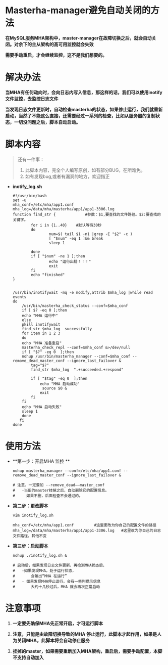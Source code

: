 # Masterha-manager避免自动关闭的方法

**在MySQL服务MHA架构中，master-manager在故障切换之后，就会自动关闭。对余下的主从架构的高可用监控就会失效**

**需要手动重启，才会继续监控，这不是我们想要的。**

# 解决办法

**当MHA有任何动向时，会向日志内写入信息，那这样的话，我们可以使用inotify文件监控，去监控日志文件**

**当发现日志文件更新时，自动检查masterha的状态，如果停止运行，我们就重新启动，当然了不能这么直接，还需要经过一系列的检查，比如从服务器的复制状态，一切没问题之后，脚本自动启动。**

# 脚本内容

> 还有一件事：
>
> 1.  此脚本内容，完全个人编写原创，如有部分BUG，在所难免。
> 2.  如有发现bug,或者有漏洞的地方，欢迎指正

*   **inotify\_log.sh**

    ```shell
    #!/usr/bin/bash
    set -u
    mha_conf=/etc/mha/app1.conf
    mha_log=/data/mha/masterha/app1/app1-3306.log
    function find_str {             #参数：$1,要查找的文件路径。$2:要查找的关键字。
            for i in {1..40}	#默认等待30秒
            do
                    num=$( tail $1 -n1 |grep -E "$2" -c )
                    [ "$num" -eq 1 ]&& break
                    sleep 1

            done
            if [ "$num" -ne 1 ];then
                    echo "运行出错！！！"
                    exit
            fi
            echo "finished"
    }


    /usr/bin/inotifywait -mq -e modify,attrib $mha_log |while read events
    do
        /usr/bin/masterha_check_status --conf=$mha_conf
        if [ $? -eq 0 ];then
    	echo "MHA 运行中"
        else
    	pkill inotifywait
    	find_str $mha_log  successfully
        for item in 1 2 3
        do
    	echo "MHA 准备重启"
    	masterha_check_repl --conf=$mha_conf &>/dev/null
    	if [ "$?" -eq 0  ];then
    	nohup /usr/bin/masterha_manager --conf=$mha_conf --remove_dead_master_conf --ignore_last_failover &
    		tag="$?"
    		find_str $mha_log  ".+succeeded.+respond"
    		
    		if [ "$tag" -eq 0  ];then
    			echo "MHA 启动成功"
    			 source $0 &
    			exit		
    		fi
    	fi
    	echo "MHA 启动失败"
    	sleep 1
        done
       fi
    done

    ```

# 使用方法

*   \*\*第一步：开启MHA 监控 \*\*

    ```shel
    nohup masterha_manager --conf=/etc/mha/app1.conf --remove_dead_master_conf --ignore_last_failover &

    # 注意，一定要加 --remove_dead——master_conf
    #	-当旧的master挂掉之后，自动删除它的配置信息。
    #	  如果不删，后面检查不会通过的。
    ```

*   **第二步：更改脚本**

    ```shell
    vim inotify_log.sh

    mha_conf=/etc/mha/app1.conf			#这里更改为你自己的配置文件的路径
    mha_log=/data/mha/masterha/app1/app1-3306.log	#这里改为你自己的日志文件路径，其他不变

    ```

*   **第三步：启动脚本**

    ```shell
    nohup ./inotify_log.sh &

    # 启动后，如果发现日志文件更新，再检测MHA状态后，
    #	-如果发现MHA，处于运行状态，
    #		会输出“MHA 在运行”
    #	- 如果发现MHA停止运行，会有一些列提示信息
    #		大约十几秒过后，MHA 就会再次正常启动
    ```

# 注意事项

1.  **一定要先确保MHA先正常开启，才可运行脚本**

2.  **注意，只能是由故障切换导致的MHA 停止运行，此脚本才起作用，如果是人为关闭MHA，此脚本将会自动停止服务**

3.  **挂掉的master，如果需要重新加入MHA架构，重启后，需要手动配置，本脚不支持自动加入**

